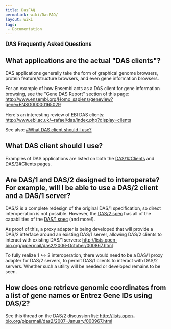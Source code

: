 ```yaml
---
title: DasFAQ
permalink: wiki/DasFAQ/
layout: wiki
tags:
 - Documentation
---
```


<big>**DAS Frequently Asked Questions**</big>

What applications are the actual "DAS clients"?
-----------------------------------------------

DAS applications generally take the form of graphical genome browsers,
protein feature/structure browsers, and even gene information browsers.

For an example of how Ensembl acts as a DAS client for gene information
browsing, see the "Gene DAS Report" section of this page:
<http://www.ensembl.org/Homo_sapiens/geneview?gene=ENSG00000165029>

Here's an interesting review of EBI DAS clients:
<http://www.ebi.ac.uk/~rafael/das/index.php?display=clients>

See also: [\#What DAS client should I
use?](#What_DAS_client_should_I_use? "wikilink")

What DAS client should I use?
-----------------------------

Examples of DAS applications are listed on both the
[DAS/1\#Clients](/wiki/DAS/1#Clients "wikilink") and
[DAS/2\#Clients](/wiki/DAS/2#Clients "wikilink") pages.

Are DAS/1 and DAS/2 designed to interoperate? For example, will I be able to use a DAS/2 client and a DAS/1 server?
-------------------------------------------------------------------------------------------------------------------

DAS/2 is a complete redesign of the original DAS/1 specification, so
direct interoperation is not possible. However, the [DAS/2
spec](http://biodas.org/documents/das2/das2_protocol.html) has all of
the capabilities of the [DAS/1
spec](http://www.biodas.org/documents/spec.html) (and more!).

As proof of this, a proxy adapter is being developed that will provide a
DAS/2 interface around an existing DAS/1 server, allowing DAS/2 clients
to interact with existing DAS/1 servers:
<http://lists.open-bio.org/pipermail/das2/2006-October/000867.html>

To fully realize 1 &lt;-&gt; 2 interoperation, there would need to be a
DAS/1 proxy adapter for DAS/2 servers, to permit DAS/1 clients to
interact with DAS/2 servers. Whether such a utility will be needed or
developed remains to be seen.

How does one retrieve genomic coordinates from a list of gene names or Entrez Gene IDs using DAS/2?
---------------------------------------------------------------------------------------------------

See this thread on the DAS/2 discussion list:
<http://lists.open-bio.org/pipermail/das2/2007-January/000967.html>
